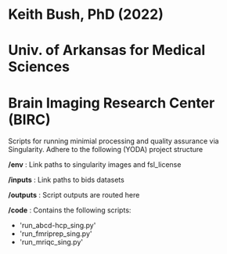 # Keith Bush, PhD (2022)
# Univ. of Arkansas for Medical Sciences
# Brain Imaging Research Center (BIRC)

Scripts for running minimial processing and quality assurance via
Singularity.  Adhere to the following (YODA) project structure

**/env**
: Link paths to singularity images and fsl_license

**/inputs**
: Link paths to bids datasets

**/outputs**
: Script outputs are routed here

**/code**
: Contains the following scripts:
- 'run_abcd-hcp_sing.py'
- 'run_fmriprep_sing.py'
- 'run_mriqc_sing.py'








